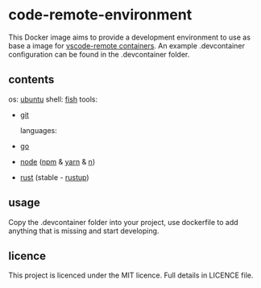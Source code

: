 # code-remote-environment

This Docker image aims to provide a development environment to use as base a image for [vscode-remote containers](https://code.visualstudio.com/docs/remote/containers). An example .devcontainer configuration can be found in the .devcontainer folder.

## contents

os: [ubuntu](https://ubuntu.com)
shell: [fish](https://fishshell.com)
tools:

- [git](https://git-scm.com)

  languages:

- [go](https://golang.org)
- [node](https://nodejs.org) ([npm](https://npmjs.com) & [yarn](https://yarnpkg.com) & [n](https://github.com/tj/n))
- [rust](https://rustlang.org) (stable - [rustup](https://rustup.rs))

## usage

Copy the .devcontainer folder into your project, use dockerfile to add anything that is missing and start developing.

## licence

This project is licenced under the MIT licence. Full details in LICENCE file.

